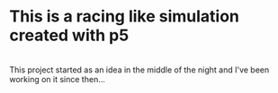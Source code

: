 <h1>This is a racing like simulation created with p5</h1><br />
This project started as an idea in the middle of the night and I've been working on it since then...
